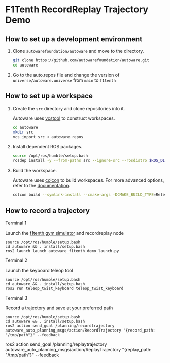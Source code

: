 # F1Tenth RecordReplay Trajectory Demo

## How to set up a development environment

1. Clone `autowarefoundation/autoware` and move to the directory.

   ```bash
   git clone https://github.com/autowarefoundation/autoware.git
   cd autoware
   ```

2. Go to the auto.repos file and change the version of `universe/autoware.universe` from `main` to `f1tenth`

## How to set up a workspace

1. Create the `src` directory and clone repositories into it.

   Autoware uses [vcstool](https://github.com/dirk-thomas/vcstool) to construct workspaces.

   ```bash
   cd autoware
   mkdir src
   vcs import src < autoware.repos
   ```

2. Install dependent ROS packages.

   ```bash
   source /opt/ros/humble/setup.bash
   rosdep install -y --from-paths src --ignore-src --rosdistro $ROS_DISTRO
   ```

3. Build the workspace.

   Autoware uses [colcon](https://github.com/colcon) to build workspaces.
   For more advanced options, refer to the [documentation](https://colcon.readthedocs.io/).

   ```bash
   colcon build --symlink-install --cmake-args -DCMAKE_BUILD_TYPE=Release
   ```

## How to record a trajectory

Terminal 1

Launch the [f1tenth gym simulator](https://github.com/f1tenth/f1tenth_gym_ros) and recordreplay node

```
source /opt/ros/humble/setup.bash
cd autoware && . install/setup.bash
ros2 launch launch_autoware_f1tenth demo_launch.py
```

Terminal 2

Launch the keyboard teleop tool

```
source /opt/ros/humble/setup.bash
cd autoware && . install/setup.bash
ros2 run teleop_twist_keyboard teleop_twist_keyboard
```

Terminal 3

Record a trajectory and save at your preferred path

```
source /opt/ros/humble/setup.bash
cd autoware && . install/setup.bash
ros2 action send_goal /planning/recordtrajectory autoware_auto_planning_msgs/action/RecordTrajectory "{record_path: "/tmp/path"}" --feedback
```

ros2 action send_goal /planning/replaytrajectory autoware_auto_planning_msgs/action/ReplayTrajectory "{replay_path: "/tmp/path"}" --feedback
